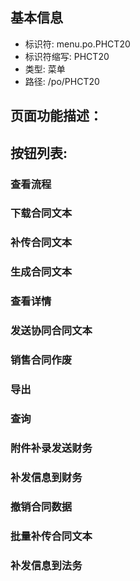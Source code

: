 
## 基本信息

- 标识符: menu.po.PHCT20
- 标识符缩写: PHCT20
- 类型: 菜单
- 路径: /po/PHCT20

## 页面功能描述：





## 按钮列表:


### 查看流程



### 下载合同文本



### 补传合同文本



### 生成合同文本



### 查看详情



### 发送协同合同文本



### 销售合同作废



### 导出



### 查询



### 附件补录发送财务



### 补发信息到财务



### 撤销合同数据



### 批量补传合同文本



### 补发信息到法务


